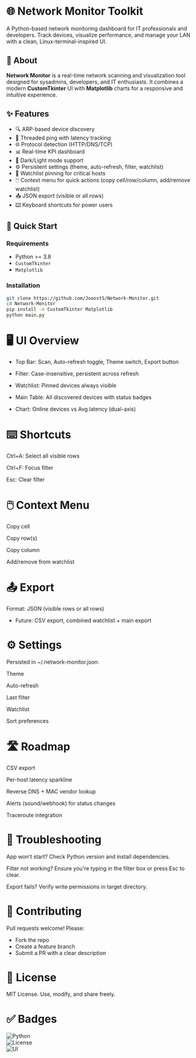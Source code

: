 # 🌐 Network Monitor Toolkit

A Python-based network monitoring dashboard for IT professionals and developers. Track devices, visualize performance, and manage your LAN with a clean, Linux-terminal-inspired UI.

## 📖 About

**Network Monitor** is a real-time network scanning and visualization tool designed for sysadmins, developers, and IT enthusiasts. It combines a modern **CustomTkinter** UI with **Matplotlib** charts for a responsive and intuitive experience.

## ✨ Features

- 🔍 ARP-based device discovery
- 📶 Threaded ping with latency tracking
- 🌐 Protocol detection (HTTP/DNS/TCP)
- 📊 Real-time KPI dashboard
- 🌙 Dark/Light mode support
- ⚙️ Persistent settings (theme, auto-refresh, filter, watchlist)
- 📌 Watchlist pinning for critical hosts
- 🖱️ Context menu for quick actions (copy cell/row/column, add/remove watchlist)
- 📤 JSON export (visible or all rows)
- ⌨️ Keyboard shortcuts for power users

## 🚀 Quick Start

### Requirements

- Python >= 3.8
- `CustomTkinter`
- `Matplotlib`


### Installation
```bash
git clone https://github.com/JooostS/Network-Monitor.git
cd Network-Monitor
pip install -m CustomTkinter Matplotlib 
python main.py
```

# 🖥️ UI Overview

- Top Bar: Scan, Auto-refresh toggle, Theme switch, Export button

- Filter: Case-insensitive, persistent across refresh

- Watchlist: Pinned devices always visible

- Main Table: All discovered devices with status badges

- Chart: Online devices vs Avg latency (dual-axis)

# ⌨️ Shortcuts

Ctrl+A: Select all visible rows

Ctrl+F: Focus filter

Esc: Clear filter

# 🖱️ Context Menu

Copy cell

Copy row(s)

Copy column

Add/remove from watchlist

# 📤 Export

Format: JSON (visible rows or all rows)

- Future: CSV export, combined watchlist + main export

# ⚙️ Settings

Persisted in ~/.network-monitor.json:

Theme

Auto-refresh

Last filter

Watchlist

Sort preferences

# 🛣️ Roadmap

CSV export

Per-host latency sparkline

Reverse DNS + MAC vendor lookup

Alerts (sound/webhook) for status changes

Traceroute integration

# 🧰 Troubleshooting

App won't start? Check Python version and install dependencies.

Filter not working? Ensure you're typing in the filter box or press Esc to clear.

Export fails? Verify write permissions in target directory.


# 🤝 Contributing

Pull requests welcome! Please:

- Fork the repo
- Create a feature branch
- Submit a PR with a clear description

# 📄 License

MIT License. Use, modify, and share freely.

# ✅ Badges 

![Python](https://img.shields.io/badge/Python-%3E%3D3.8-blue)  
![License](https://img.shields.io/badge/License-MIT-green)  
![UI](https://img.shields.io/badge/UI-CustomTkinter-orange)
